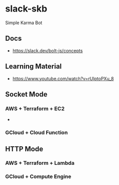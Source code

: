 # slack-skb
Simple Karma Bot

## Docs

 - https://slack.dev/bolt-js/concepts


## Learning Material

 - https://www.youtube.com/watch?v=rUIptoPXu_8


## Socket Mode

### AWS + Terraform + EC2

 - 

### GCloud + Cloud Function

## HTTP Mode

### AWS + Terraform + Lambda

### GCloud + Compute Engine
